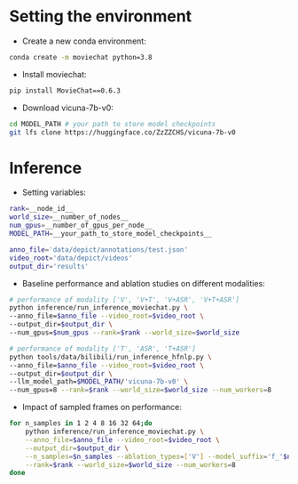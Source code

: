 # Setting the environment
- Create a new conda environment:
```bash
conda create -m moviechat python=3.8
```
- Install moviechat:
```bash
pip install MovieChat==0.6.3
```
- Download vicuna-7b-v0:
```bash
cd MODEL_PATH # your path to store model checkpoints
git lfs clone https://huggingface.co/ZzZZCHS/vicuna-7b-v0
```

# Inference
- Setting variables:
```bash
rank=__node_id__
world_size=__number_of_nodes__
num_gpus=__number_of_gpus_per_node__
MODEL_PATH=__your_path_to_store_model_checkpoints__

anno_file='data/depict/annotations/test.json'
video_root='data/depict/videos'
output_dir='results'
```

- Baseline performance and ablation studies on different modalities:
```bash
# performance of modality ['V', 'V+T', 'V+ASR', 'V+T+ASR']
python inference/run_inference_moviechat.py \
--anno_file=$anno_file --video_root=$video_root \
--output_dir=$output_dir \
--num_gpus=$num_gpus --rank=$rank --world_size=$world_size

# performance of modality ['T', 'ASR', 'T+ASR']
python tools/data/bilibili/run_inference_hfnlp.py \
--anno_file=$anno_file --video_root=$video_root \
--output_dir=$output_dir \
--llm_model_path=$MODEL_PATH/'vicuna-7b-v0' \
--num_gpus=8 --rank=$rank --world_size=$world_size --num_workers=8
```

- Impact of sampled frames on performance:
```bash
for n_samples in 1 2 4 8 16 32 64;do
    python inference/run_inference_moviechat.py \
    --anno_file=$anno_file --video_root=$video_root \
    --output_dir=$output_dir \
    --n_samples=$n_samples --ablation_types=['V'] --model_suffix='f_'$n_samples \
    --rank=$rank --world_size=$world_size --num_workers=8
done
```